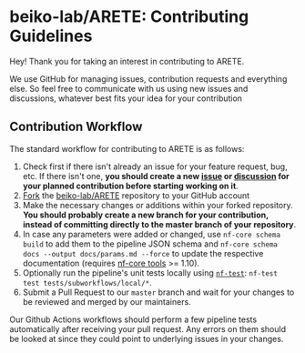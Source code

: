 # beiko-lab/ARETE: Contributing Guidelines

Hey! Thank you for taking an interest in contributing to ARETE.

We use GitHub for managing issues, contribution requests and everything else. So feel free to communicate with us using new issues and discussions, whatever best fits your idea for your contribution

## Contribution Workflow

The standard workflow for contributing to ARETE is as follows:

1. Check first if there isn't already an issue for your feature request, bug, etc. If there isn't one, **you should create a new [issue](https://github.com/beiko-lab/arete/issues/new/choose) or [discussion](https://github.com/beiko-lab/arete/discussions/new/choose) for your planned contribution before starting working on it**.
2. [Fork](https://help.github.com/en/github/getting-started-with-github/fork-a-repo) the [beiko-lab/ARETE](https://github.com/beiko-lab/arete/) repository to your GitHub account
3. Make the necessary changes or additions within your forked repository. **You should probably create a new branch for your contribution, instead of committing directly to the master branch of your repository**.
4. In case any parameters were added or changed, use `nf-core schema build` to add them to the pipeline JSON schema and `nf-core schema docs --output docs/params.md --force` to update the respective documentation (requires [nf-core tools](https://github.com/nf-core/tools) >= 1.10).
5. Optionally run the pipeline's unit tests locally using [`nf-test`](https://github.com/askimed/nf-test#installation): `nf-test test tests/subworkflows/local/*`.
6. Submit a Pull Request to our `master` branch and wait for your changes to be reviewed and merged by our maintainers.

Our Github Actions workflows should perform a few pipeline tests automatically after receiving your pull request.
Any errors on them should be looked at since they could point to underlying issues in your changes.
